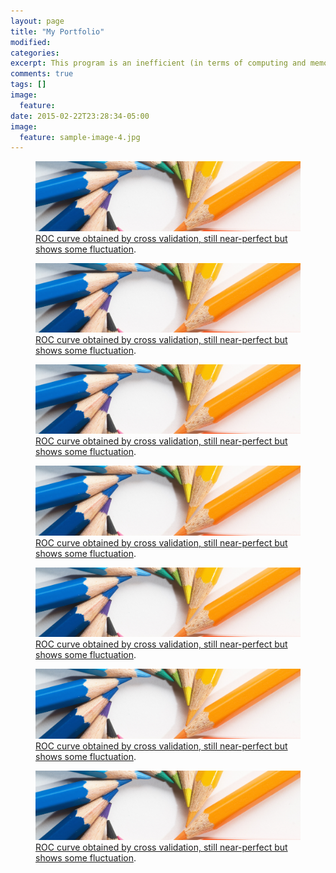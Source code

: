 ```yaml
---
layout: page
title: "My Portfolio"
modified:
categories: 
excerpt: This program is an inefficient (in terms of computing and memory complexity) yet simple demonstration to implement k-nearest neighbors unsupervised classification algorithm.
comments: true
tags: []
image:
  feature:
date: 2015-02-22T23:28:34-05:00
image:
  feature: sample-image-4.jpg
---
```



<figure>
    <a href="/images/sample-image-4.jpg"><img src="/images/sample-image-4.jpg"></a>
    <figcaption><a href="/images/sample-image-4.jpg" title="Figure 9">ROC curve obtained by cross validation, still near-perfect but shows some fluctuation</a>.</figcaption>
</figure>

<figure>
    <a href="/images/sample-image-4.jpg"><img src="/images/sample-image-4.jpg"></a>
    <figcaption><a href="/images/sample-image-4.jpg" title="Figure 9">ROC curve obtained by cross validation, still near-perfect but shows some fluctuation</a>.</figcaption>
</figure>

<figure>
    <a href="/images/sample-image-4.jpg"><img src="/images/sample-image-4.jpg"></a>
    <figcaption><a href="/images/sample-image-4.jpg" title="Figure 9">ROC curve obtained by cross validation, still near-perfect but shows some fluctuation</a>.</figcaption>
</figure>

<figure>
    <a href="/images/sample-image-4.jpg"><img src="/images/sample-image-4.jpg"></a>
    <figcaption><a href="/images/sample-image-4.jpg" title="Figure 9">ROC curve obtained by cross validation, still near-perfect but shows some fluctuation</a>.</figcaption>
</figure>

<figure>
    <a href="/images/sample-image-4.jpg"><img src="/images/sample-image-4.jpg"></a>
    <figcaption><a href="/images/sample-image-4.jpg" title="Figure 9">ROC curve obtained by cross validation, still near-perfect but shows some fluctuation</a>.</figcaption>
</figure>

<figure>
    <a href="/images/sample-image-4.jpg"><img src="/images/sample-image-4.jpg"></a>
    <figcaption><a href="/images/sample-image-4.jpg" title="Figure 9">ROC curve obtained by cross validation, still near-perfect but shows some fluctuation</a>.</figcaption>
</figure>

<figure>
    <a href="/images/sample-image-4.jpg"><img src="/images/sample-image-4.jpg"></a>
    <figcaption><a href="/images/sample-image-4.jpg" title="Figure 9">ROC curve obtained by cross validation, still near-perfect but shows some fluctuation</a>.</figcaption>
</figure>
